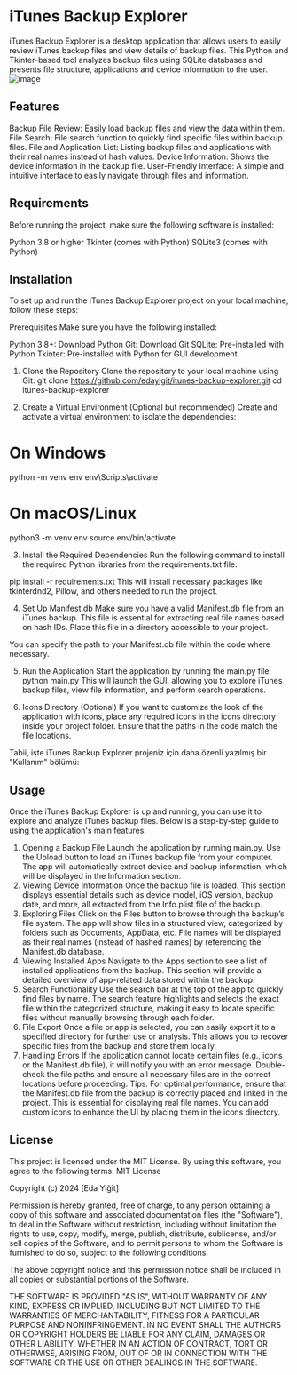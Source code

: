 # **iTunes Backup Explorer**
iTunes Backup Explorer is a desktop application that allows users to easily review iTunes backup files and view details of backup files. This Python and Tkinter-based tool analyzes backup files using SQLite databases and presents file structure, applications and device information to the user.
![image](https://github.com/user-attachments/assets/d24d12c1-2c9a-4ef5-a5bb-5a743bbc84ac)

## **Features**
Backup File Review: Easily load backup files and view the data within them.
File Search: File search function to quickly find specific files within backup files.
File and Application List: Listing backup files and applications with their real names instead of hash values.
Device Information: Shows the device information in the backup file.
User-Friendly Interface: A simple and intuitive interface to easily navigate through files and information.
## **Requirements**
Before running the project, make sure the following software is installed:

Python 3.8 or higher
Tkinter (comes with Python)
SQLite3 (comes with Python)
## **Installation**
To set up and run the iTunes Backup Explorer project on your local machine, follow these steps:

Prerequisites
Make sure you have the following installed:

Python 3.8+: Download Python
Git: Download Git
SQLite: Pre-installed with Python
Tkinter: Pre-installed with Python for GUI development
1. Clone the Repository
Clone the repository to your local machine using Git:
git clone https://github.com/edayigit/itunes-backup-explorer.git
cd itunes-backup-explorer

3. Create a Virtual Environment (Optional but recommended)
Create and activate a virtual environment to isolate the dependencies:

# On Windows
python -m venv env
env\Scripts\activate

# On macOS/Linux
python3 -m venv env
source env/bin/activate

3. Install the Required Dependencies
Run the following command to install the required Python libraries from the requirements.txt file:

pip install -r requirements.txt
This will install necessary packages like tkinterdnd2, Pillow, and others needed to run the project.

4. Set Up Manifest.db
Make sure you have a valid Manifest.db file from an iTunes backup. This file is essential for extracting real file names based on hash IDs. Place this file in a directory accessible to your project.

You can specify the path to your Manifest.db file within the code where necessary.

5. Run the Application
Start the application by running the main.py file:
python main.py
This will launch the GUI, allowing you to explore iTunes backup files, view file information, and perform search operations.

6. Icons Directory (Optional)
If you want to customize the look of the application with icons, place any required icons in the icons directory inside your project folder. Ensure that the paths in the code match the file locations.


Tabii, işte iTunes Backup Explorer projeniz için daha özenli yazılmış bir "Kullanım" bölümü:

## **Usage**
Once the iTunes Backup Explorer is up and running, you can use it to explore and analyze iTunes backup files. Below is a step-by-step guide to using the application's main features:

1. Opening a Backup File
Launch the application by running main.py.
Use the Upload button to load an iTunes backup file from your computer. The app will automatically extract device and backup information, which will be displayed in the Information section.
2. Viewing Device Information
Once the backup file is loaded.
This section displays essential details such as device model, iOS version, backup date, and more, all extracted from the Info.plist file of the backup.
3. Exploring Files
Click on the Files button to browse through the backup’s file system.
The app will show files in a structured view, categorized by folders such as Documents, AppData, etc.
File names will be displayed as their real names (instead of hashed names) by referencing the Manifest.db database.
4. Viewing Installed Apps
Navigate to the Apps section to see a list of installed applications from the backup.
This section will provide a detailed overview of app-related data stored within the backup.
5. Search Functionality
Use the search bar at the top of the app to quickly find files by name.
The search feature highlights and selects the exact file within the categorized structure, making it easy to locate specific files without manually browsing through each folder.
6. File Export
Once a file or app is selected, you can easily export it to a specified directory for further use or analysis.
This allows you to recover specific files from the backup and store them locally.
7. Handling Errors
If the application cannot locate certain files (e.g., icons or the Manifest.db file), it will notify you with an error message.
Double-check the file paths and ensure all necessary files are in the correct locations before proceeding.
Tips:
For optimal performance, ensure that the Manifest.db file from the backup is correctly placed and linked in the project. This is essential for displaying real file names.
You can add custom icons to enhance the UI by placing them in the icons directory.

## **License**
This project is licensed under the MIT License. By using this software, you agree to the following terms:
MIT License

Copyright (c) 2024 [Eda Yiğit]

Permission is hereby granted, free of charge, to any person obtaining a copy of this software and associated documentation files (the "Software"), to deal in the Software without restriction, including without limitation the rights to use, copy, modify, merge, publish, distribute, sublicense, and/or sell copies of the Software, and to permit persons to whom the Software is furnished to do so, subject to the following conditions:

The above copyright notice and this permission notice shall be included in all copies or substantial portions of the Software.

THE SOFTWARE IS PROVIDED "AS IS", WITHOUT WARRANTY OF ANY KIND, EXPRESS OR IMPLIED, INCLUDING BUT NOT LIMITED TO THE WARRANTIES OF MERCHANTABILITY, FITNESS FOR A PARTICULAR PURPOSE AND NONINFRINGEMENT. IN NO EVENT SHALL THE AUTHORS OR COPYRIGHT HOLDERS BE LIABLE FOR ANY CLAIM, DAMAGES OR OTHER LIABILITY, WHETHER IN AN ACTION OF CONTRACT, TORT OR OTHERWISE, ARISING FROM, OUT OF OR IN CONNECTION WITH THE SOFTWARE OR THE USE OR OTHER DEALINGS IN THE SOFTWARE.

